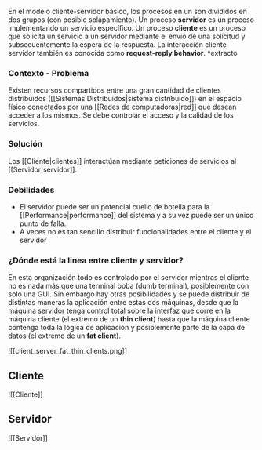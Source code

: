 En el modelo cliente-servidor básico, los procesos en un son divididos en dos grupos (con posible solapamiento). Un proceso **servidor** es un proceso implementando un servicio específico. Un proceso **cliente** es un proceso que solicita un servicio a un servidor mediante el envio de una solicitud y subsecuentemente la espera de la respuesta. La interacción cliente-servidor también es conocida como **request-reply behavior**. ^extracto

### Contexto - Problema
Existen recursos compartidos entre una gran cantidad de clientes distribuidos ([[Sistemas Distribuidos|sistema distribuido]]) en el espacio físico conectados por una [[Redes de computadoras|red]] que desean acceder a los mismos. Se debe controlar el acceso y la calidad de los servicios.

### Solución
Los [[Cliente|clientes]] interactúan mediante peticiones de servicios al [[Servidor|servidor]].

### Debilidades
- El servidor puede ser un potencial cuello de botella para la [[Performance|performance]] del sistema y a su vez puede ser un único punto de falla.
- A veces no es tan sencillo distribuir funcionalidades entre el cliente y el servidor

### ¿Dónde está la linea entre cliente y servidor?
En esta organización todo es controlado por el servidor mientras el cliente no es nada más que una terminal boba (dumb terminal), posiblemente con solo una GUI. Sin embargo hay otras posibilidades y se puede distribuir de distintas maneras la aplicación entre estas dos máquinas, desde que la máquina servidor tenga control total sobre la interfaz que corre en la máquina cliente (el extremo de un **thin client**) hasta que la máquina cliente contenga toda la lógica de aplicación y posiblemente parte de la capa de datos (el extremo de un **fat client**).

![[client_server_fat_thin_clients.png]]

## Cliente
![[Cliente]]

## Servidor
![[Servidor]]